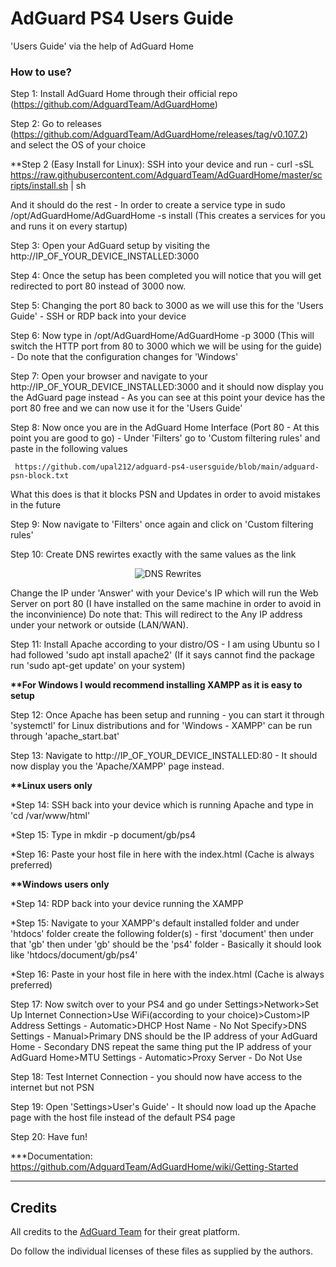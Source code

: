 # AdGuard PS4 Users Guide

'Users Guide' via the help of AdGuard Home

### How to use?

Step 1: Install AdGuard Home through their official repo (https://github.com/AdguardTeam/AdGuardHome)


Step 2: Go to releases (https://github.com/AdguardTeam/AdGuardHome/releases/tag/v0.107.2) and select the OS of your choice


**Step 2 (Easy Install for Linux): SSH into your device and run - curl -sSL https://raw.githubusercontent.com/AdguardTeam/AdGuardHome/master/scripts/install.sh | sh


And it should do the rest - In order to create a service type in sudo /opt/AdGuardHome/AdGuardHome -s install (This creates a services for you and runs it on every startup)


Step 3: Open your AdGuard setup by visiting the http://IP_OF_YOUR_DEVICE_INSTALLED:3000


Step 4: Once the setup has been completed you will notice that you will get redirected to port 80 instead of 3000 now.


Step 5: Changing the port 80 back to 3000 as we will use this for the 'Users Guide' - SSH or RDP back into your device


Step 6: Now type in /opt/AdGuardHome/AdGuardHome -p 3000 (This will switch the HTTP port from 80 to 3000 which we will be using for the guide) - Do note that the configuration changes for 'Windows'


Step 7: Open your browser and navigate to your http://IP_OF_YOUR_DEVICE_INSTALLED:3000 and it should now display you the AdGuard page instead - As you can see at this point your device has the port 80 free and we can now use it for the 'Users Guide'


Step 8: Now once you are in the AdGuard Home Interface (Port 80 - At this point you are good to go) - Under 'Filters' go to 'Custom filtering rules' and paste in the following values
<p><code> https://github.com/upal212/adguard-ps4-usersguide/blob/main/adguard-psn-block.txt</code></p>
<p>What this does is that it blocks PSN and Updates in order to avoid mistakes in the future</p>


Step 9: Now navigate to 'Filters' once again and click on 'Custom filtering rules'


Step 10: Create DNS rewirtes exactly with the same values as the link 
<p align="center">
<img alt="DNS Rewrites" src="https://raw.githubusercontent.com/upal212/adguard-ps4-usersguide/main/dns-rewrites.PNG"/></p>
Change the IP under 'Answer' with your Device's IP which will run the Web Server on port 80 (I have installed on the same machine in order to avoid in the inconvinience) Do note that: This will redirect to the Any IP address under your network or outside (LAN/WAN).


Step 11: Install Apache according to your distro/OS - I am using Ubuntu so I had followed 'sudo apt install apache2' (If it says cannot find the package run 'sudo apt-get update' on your system)


<b>**For Windows I would recommend installing XAMPP as it is easy to setup</b>


Step 12: Once Apache has been setup and running - you can start it through 'systemctl' for Linux distributions and for 'Windows - XAMPP' can be run through 'apache_start.bat'


Step 13: Navigate to http://IP_OF_YOUR_DEVICE_INSTALLED:80 - It should now display you the 'Apache/XAMPP' page instead.


<b>**Linux users only</b>


*Step 14: SSH back into your device which is running Apache and type in 'cd /var/www/html'


*Step 15: Type in mkdir -p document/gb/ps4


*Step 16: Paste your host file in here with the index.html (Cache is always preferred)


<b>**Windows users only</b>


*Step 14: RDP back into your device running the XAMPP


*Step 15: Navigate to your XAMPP's default installed folder and under 'htdocs' folder create the following folder(s) - first 'document' then under that 'gb' then under 'gb' should be the 'ps4' folder - Basically it should look like 'htdocs/document/gb/ps4'


*Step 16: Paste in your host file in here with the index.html (Cache is always preferred)


Step 17: Now switch over to your PS4 and go under Settings>Network>Set Up Internet Connection>Use WiFi(according to your choice)>Custom>IP Address Settings - Automatic>DHCP Host Name - No Not Specify>DNS Settings - Manual>Primary DNS should be the IP address of your AdGuard Home - Secondary DNS repeat the same thing put the IP address of your AdGuard Home>MTU Settings - Automatic>Proxy Server - Do Not Use


Step 18: Test Internet Connection - you should now have access to the internet but not PSN


Step 19: Open 'Settings>User's Guide' - It should now load up the Apache page with the host file instead of the default PS4 page


Step 20: Have fun!


***Documentation: https://github.com/AdguardTeam/AdGuardHome/wiki/Getting-Started

----------

## Credits

All credits to the [AdGuard Team](https://adguard.com) for their great platform.

Do follow the individual licenses of these files as supplied by the authors.
